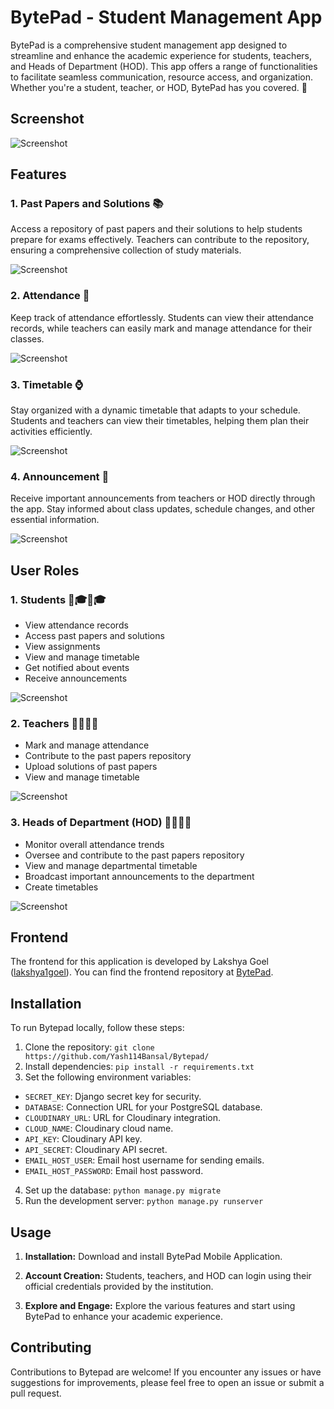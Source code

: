 # BytePad - Student Management App

BytePad is a comprehensive student management app designed to streamline and enhance the academic experience for students, teachers, and Heads of Department (HOD). This app offers a range of functionalities to facilitate seamless communication, resource access, and organization. Whether you're a student, teacher, or HOD, BytePad has you covered. 🚀

## Screenshot

![Screenshot](docs/Auth.png)

## Features

### 1. Past Papers and Solutions 📚

Access a repository of past papers and their solutions to help students prepare for exams effectively. Teachers can contribute to the repository, ensuring a comprehensive collection of study materials.

![Screenshot](docs/PastPapers.png)

### 2. Attendance 📅

Keep track of attendance effortlessly. Students can view their attendance records, while teachers can easily mark and manage attendance for their classes.

![Screenshot](docs/Attendance.png)

### 3. Timetable ⌚

Stay organized with a dynamic timetable that adapts to your schedule. Students and teachers can view their timetables, helping them plan their activities efficiently.

![Screenshot](docs/TimeTable.png)

### 4. Announcement 🔔

Receive important announcements from teachers or HOD directly through the app. Stay informed about class updates, schedule changes, and other essential information.

![Screenshot](docs/Notifications.png)

## User Roles

### 1. Students 👩🎓👨🎓

- View attendance records
- Access past papers and solutions
- View assignments
- View and manage timetable
- Get notified about events
- Receive announcements

![Screenshot](docs/Student.png)

### 2. Teachers 👩🏫👨🏫

- Mark and manage attendance
- Contribute to the past papers repository
- Upload solutions of past papers
- View and manage timetable

![Screenshot](docs/Faculty.png)

### 3. Heads of Department (HOD) 👩💼👨💼

- Monitor overall attendance trends
- Oversee and contribute to the past papers repository
- View and manage departmental timetable
- Broadcast important announcements to the department
- Create timetables

![Screenshot](docs/HOD.png)

## Frontend

The frontend for this application is developed by Lakshya Goel ([lakshya1goel](https://github.com/lakshya1goel)). You can find the frontend repository at [BytePad](https://github.com/lakshya1goel/BytePad/).

## Installation

To run Bytepad locally, follow these steps:

1. Clone the repository: `git clone https://github.com/Yash114Bansal/Bytepad/`
2. Install dependencies: `pip install -r requirements.txt`
3. Set the following environment variables:

- `SECRET_KEY`: Django secret key for security.
- `DATABASE`: Connection URL for your PostgreSQL database.
- `CLOUDINARY_URL`: URL for Cloudinary integration.
- `CLOUD_NAME`: Cloudinary cloud name.
- `API_KEY`: Cloudinary API key.
- `API_SECRET`: Cloudinary API secret.
- `EMAIL_HOST_USER`: Email host username for sending emails.
- `EMAIL_HOST_PASSWORD`: Email host password.

4. Set up the database: `python manage.py migrate`
5. Run the development server: `python manage.py runserver`


## Usage

1. **Installation:** Download and install BytePad Mobile Application.

2. **Account Creation:** Students, teachers, and HOD can login using their official credentials provided by the institution.

3. **Explore and Engage:** Explore the various features and start using BytePad to enhance your academic experience.

## Contributing

Contributions to Bytepad are welcome! If you encounter any issues or have suggestions for improvements, please feel free to open an issue or submit a pull request.
